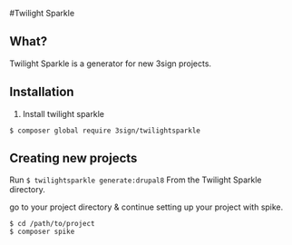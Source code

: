 #Twilight Sparkle

## What?

Twilight Sparkle is a generator for new 3sign projects.

## Installation

1. Install twilight sparkle 

```$ composer global require 3sign/twilightsparkle```


## Creating new projects

Run ```$ twilightsparkle generate:drupal8``` From the Twilight Sparkle directory.

go to your project directory & continue setting up your project with spike.

``` 
$ cd /path/to/project
$ composer spike

```